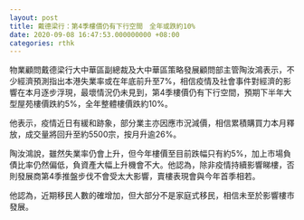 ```yaml
---
layout: post
title: 戴德梁行：第4季樓價仍有下行空間　全年或跌約10%
date: 2020-09-08 16:47:53.000000000 +08:00
categories: rthk
---
```


物業顧問戴德梁行大中華區副總裁及大中華區策略發展顧問部主管陶汝鴻表示，不少經濟預測指出本港失業率或在年底前升至7%，相信疫情及社會事件對經濟的影響在本月逐步浮現，最壞情況仍未見到，第4季樓價仍有下行空間，預期下半年大型屋苑樓價跌約5%，全年整體樓價跌約10%。

他表示，疫情近日有緩和跡象，部分業主亦因應市況減價，相信累積購買力本月釋放，成交量將回升至約5500宗，按月升逾26%。

陶汝鴻說，雖然失業率仍會上升，但今年樓價至目前跌幅只有約5%，加上市場負債比率仍然偏低，負資產大幅上升機會不大。他認為，除非疫情持續影響睇樓，否則發展商第4季推盤步伐不會受太大影響，賣樓表現會與今年首季相若。

他認為，近期移民人數的確增加，但大部分不是家庭式移民，相信未至於影響樓市發展。

